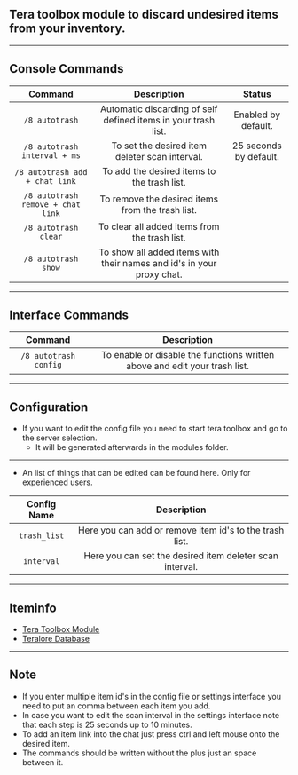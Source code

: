 ## Tera toolbox module to discard undesired items from your inventory.

---

## Console Commands
| Command | Description | Status |
| :---: | :---: | :---: |
| `/8 autotrash` | Automatic discarding of self defined items in your trash list. | Enabled by default. |
| `/8 autotrash interval + ms` | To set the desired item deleter scan interval. | 25 seconds by default. |
| `/8 autotrash add + chat link` | To add the desired items to the trash list. |  |
| `/8 autotrash remove + chat link` | To remove the desired items from the trash list. |  |
| `/8 autotrash clear` | To clear all added items from the trash list. |  |
| `/8 autotrash show` | To show all added items with their names and id's in your proxy chat. |  |

---

## Interface Commands
| Command | Description |
| :---: | :---: |
| `/8 autotrash config` | To enable or disable the functions written above and edit your trash list. |

---

## Configuration
- If you want to edit the config file you need to start tera toolbox and go to the server selection.
    - It will be generated afterwards in the modules folder.

---

- An list of things that can be edited can be found here. Only for experienced users.

| Config Name | Description |
| :---: | :---: |
| `trash_list` | Here you can add or remove item id's to the trash list. |
| `interval` | Here you can set the desired item deleter scan interval. |

---

## Iteminfo
- [Tera Toolbox Module](https://github.com/Tera-Shiraneko/item-id-finder)
- [Teralore Database](https://teralore.com/us/?sl=1)

---

## Note
- If you enter multiple item id's in the config file or settings interface you need to put an comma between each item you add.
- In case you want to edit the scan interval in the settings interface note that each step is 25 seconds up to 10 minutes.
- To add an item link into the chat just press ctrl and left mouse onto the desired item.
- The commands should be written without the plus just an space between it.